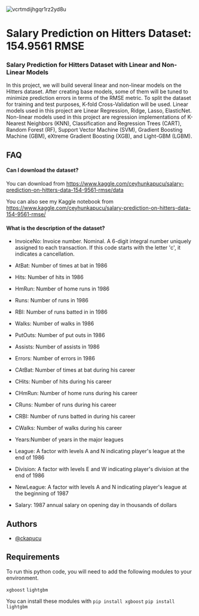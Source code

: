 ![vcrtmdijhgqr1rz2yd8u](https://user-images.githubusercontent.com/9140821/142194686-012af438-4724-4dc9-82de-33699c2f05ff.jpg)

    
# Salary Prediction on Hitters Dataset: 154.9561 RMSE

### Salary Prediction for Hitters Dataset with Linear and Non-Linear Models ###

In this project, we will build several linear and non-linear models on the Hitters dataset. After creating base models, some of them will be tuned to minimize prediction errors in terms of the RMSE metric. To split the dataset for training and test purposes, K-fold Cross-Validation will be used. Linear models used in this project are Linear Regression, Ridge, Lasso, ElasticNet. Non-linear models used in this project are regression implementations of K-Nearest Neighbors (KNN), Classification and Regression Trees (CART), Random Forest (RF), Support Vector Machine (SVM), Gradient Boosting Machine (GBM), eXtreme Gradient Boosting (XGB), and Light-GBM (LGBM). 


## FAQ

#### Can I download the dataset?

You can download from https://www.kaggle.com/ceyhunkapucu/salary-prediction-on-hitters-data-154-9561-rmse/data

You can also see my Kaggle notebook from https://www.kaggle.com/ceyhunkapucu/salary-prediction-on-hitters-data-154-9561-rmse/

#### What is the description of the dataset?

* InvoiceNo: Invoice number. Nominal. A 6-digit integral number uniquely assigned to each transaction. If this code starts with the letter 'c', it indicates a cancellation.

* AtBat: Number of times at bat in 1986
* Hits: Number of hits in 1986
* HmRun: Number of home runs in 1986
* Runs: Number of runs in 1986
* RBI: Number of runs batted in in 1986
* Walks: Number of walks in 1986
* PutOuts: Number of put outs in 1986
* Assists: Number of assists in 1986
* Errors: Number of errors in 1986
* CAtBat: Number of times at bat during his career
* CHits: Number of hits during his career
* CHmRun: Number of home runs during his career
* CRuns: Number of runs during his career
* CRBI: Number of runs batted in during his career
* CWalks: Number of walks during his career
* Years:Number of years in the major leagues
* League: A factor with levels A and N indicating player's league at the end of 1986
* Division: A factor with levels E and W indicating player's division at the end of 1986
* NewLeague: A factor with levels A and N indicating player's league at the beginning of 1987
* Salary: 1987 annual salary on opening day in thousands of dollars


  
## Authors

- [@ckapucu](https://www.github.com/ckapucu)

  
## Requirements

To run this python code, you will need to add the following modules to your environment.

`xgboost` `lightgbm` 

You can install these modules with `pip install xgboost` `pip install lightgbm`
